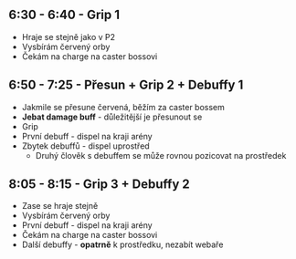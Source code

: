 ## 6:30 - 6:40 - Grip 1

- Hraje se stejně jako v P2
- Vysbírám červený orby
- Čekám na charge na caster bossovi

## 6:50 - 7:25 - Přesun + Grip 2 + Debuffy 1

- Jakmile se přesune červená, běžím za caster bossem
- **Jebat damage buff** - důležitější je přesunout se
- Grip
- První debuff - dispel na kraji arény
- Zbytek debuffů - dispel uprostřed
    - Druhý člověk s debuffem se může rovnou pozicovat na prostředek

## 8:05 - 8:15 - Grip 3 + Debuffy 2

- Zase se hraje stejně
- Vysbírám červený orby
- První debuff - dispel na kraji arény
- Čekám na charge na caster bossovi
- Další debuffy - **opatrně** k prostředku, nezabít webaře

